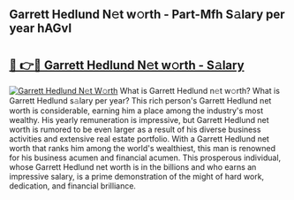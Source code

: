 ## Garrett Hedlund N𝚎t w𝚘rth - Part-Mfh S𝚊lary per year hAGvI

# <h2><a href="http://gc1d39.nevu.top/?p=Garrett+Hedlund">🔗 👉🔴 Garrett Hedlund N𝚎t w𝚘rth - S𝚊lary</a></h2>

[![Garrett Hedlund N𝚎t W𝚘rth](https://i.imgur.com/Oavwk0R.jpeg)](http://gc1d39.nevu.top/?p=Garrett+Hedlund)
What is Garrett Hedlund n𝚎t w𝚘rth? What is Garrett Hedlund s𝚊lary per year?
This rich person's Garrett Hedlund net worth is considerable, earning him a place among the industry's most wealthy. His yearly remuneration is impressive, but Garrett Hedlund net worth is rumored to be even larger as a result of his diverse business activities and extensive real estate portfolio. With a Garrett Hedlund net worth that ranks him among the world's wealthiest, this man is renowned for his business acumen and financial acumen. This prosperous individual, whose Garrett Hedlund net worth is in the billions and who earns an impressive salary, is a prime demonstration of the might of hard work, dedication, and financial brilliance.
